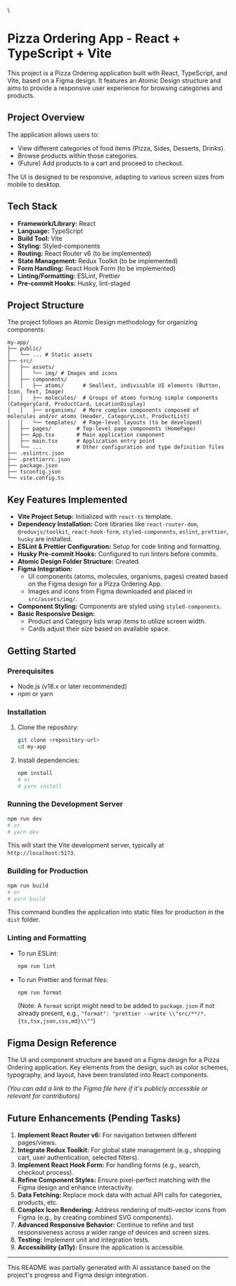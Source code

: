 \

# Pizza Ordering App - React + TypeScript + Vite

This project is a Pizza Ordering application built with React, TypeScript, and Vite, based on a Figma design. It features an Atomic Design structure and aims to provide a responsive user experience for browsing categories and products.

## Project Overview

The application allows users to:

- View different categories of food items (Pizza, Sides, Desserts, Drinks).
- Browse products within those categories.
- (Future) Add products to a cart and proceed to checkout.

The UI is designed to be responsive, adapting to various screen sizes from mobile to desktop.

## Tech Stack

- **Framework/Library:** React
- **Language:** TypeScript
- **Build Tool:** Vite
- **Styling:** Styled-components
- **Routing:** React Router v6 (to be implemented)
- **State Management:** Redux Toolkit (to be implemented)
- **Form Handling:** React Hook Form (to be implemented)
- **Linting/Formatting:** ESLint, Prettier
- **Pre-commit Hooks:** Husky, lint-staged

## Project Structure

The project follows an Atomic Design methodology for organizing components:

```
my-app/
├── public/
│   └── ... # Static assets
├── src/
│   ├── assets/
│   │   └── img/ # Images and icons
│   ├── components/
│   │   ├── atoms/      # Smallest, indivisible UI elements (Button, Icon, Text, Image)
│   │   ├── molecules/  # Groups of atoms forming simple components (CategoryCard, ProductCard, LocationDisplay)
│   │   ├── organisms/  # More complex components composed of molecules and/or atoms (Header, CategoryList, ProductList)
│   │   └── templates/  # Page-level layouts (to be developed)
│   ├── pages/        # Top-level page components (HomePage)
│   ├── App.tsx       # Main application component
│   ├── main.tsx      # Application entry point
│   └── ...           # Other configuration and type definition files
├── .eslintrc.json
├── .prettierrc.json
├── package.json
├── tsconfig.json
└── vite.config.ts
```

## Key Features Implemented

- **Vite Project Setup:** Initialized with `react-ts` template.
- **Dependency Installation:** Core libraries like `react-router-dom`, `@reduxjs/toolkit`, `react-hook-form`, `styled-components`, `eslint`, `prettier`, `husky` are installed.
- **ESLint & Prettier Configuration:** Setup for code linting and formatting.
- **Husky Pre-commit Hooks:** Configured to run linters before commits.
- **Atomic Design Folder Structure:** Created.
- **Figma Integration:**
  - UI components (atoms, molecules, organisms, pages) created based on the Figma design for a Pizza Ordering App.
  - Images and icons from Figma downloaded and placed in `src/assets/img/`.
- **Component Styling:** Components are styled using `styled-components`.
- **Basic Responsive Design:**
  - Product and Category lists wrap items to utilize screen width.
  - Cards adjust their size based on available space.

## Getting Started

### Prerequisites

- Node.js (v18.x or later recommended)
- npm or yarn

### Installation

1.  Clone the repository:
    ```bash
    git clone <repository-url>
    cd my-app
    ```
2.  Install dependencies:
    ```bash
    npm install
    # or
    # yarn install
    ```

### Running the Development Server

```bash
npm run dev
# or
# yarn dev
```

This will start the Vite development server, typically at `http://localhost:5173`.

### Building for Production

```bash
npm run build
# or
# yarn build
```

This command bundles the application into static files for production in the `dist` folder.

### Linting and Formatting

- To run ESLint:
  ```bash
  npm run lint
  ```
- To run Prettier and format files:
  ```bash
  npm run format
  ```
  (Note: A `format` script might need to be added to `package.json` if not already present, e.g., `"format": "prettier --write \\"src/**/*.{ts,tsx,json,css,md}\\""`)

## Figma Design Reference

The UI and component structure are based on a Figma design for a Pizza Ordering application. Key elements from the design, such as color schemes, typography, and layout, have been translated into React components.

_(You can add a link to the Figma file here if it's publicly accessible or relevant for contributors)_

## Future Enhancements (Pending Tasks)

1.  **Implement React Router v6:** For navigation between different pages/views.
2.  **Integrate Redux Toolkit:** For global state management (e.g., shopping cart, user authentication, selected filters).
3.  **Implement React Hook Form:** For handling forms (e.g., search, checkout process).
4.  **Refine Component Styles:** Ensure pixel-perfect matching with the Figma design and enhance interactivity.
5.  **Data Fetching:** Replace mock data with actual API calls for categories, products, etc.
6.  **Complex Icon Rendering:** Address rendering of multi-vector icons from Figma (e.g., by creating combined SVG components).
7.  **Advanced Responsive Behavior:** Continue to refine and test responsiveness across a wider range of devices and screen sizes.
8.  **Testing:** Implement unit and integration tests.
9.  **Accessibility (a11y):** Ensure the application is accessible.

---

This README was partially generated with AI assistance based on the project's progress and Figma design integration.
